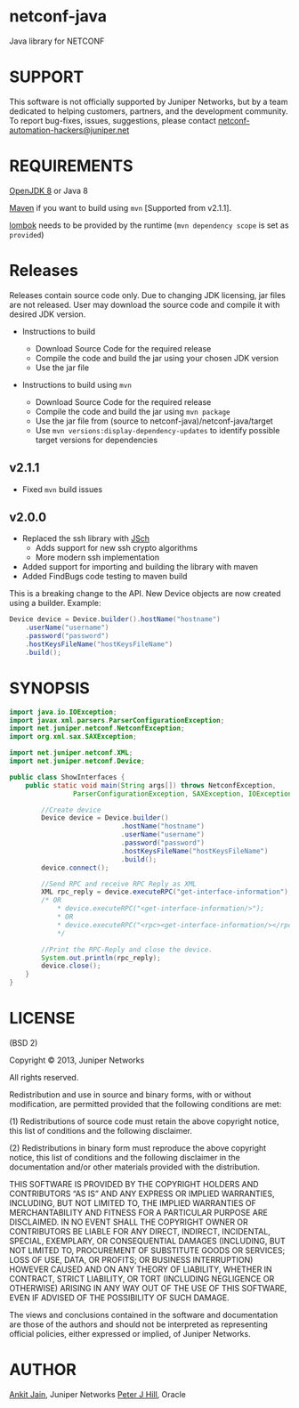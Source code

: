netconf-java
============

Java library for NETCONF

SUPPORT
=======

This software is not officially supported by Juniper Networks, but by a team dedicated to helping customers,
partners, and the development community.  To report bug-fixes, issues, suggestions, please contact netconf-automation-hackers@juniper.net

REQUIREMENTS
============

[OpenJDK 8](http://openjdk.java.net/projects/jdk8/) or Java 8

[Maven](https://maven.apache.org/download.cgi) if you want to build using `mvn` [Supported from v2.1.1].

[lombok](https://mvnrepository.com/artifact/org.projectlombok/lombok) needs to be provided by the runtime (`mvn dependency scope` is set as `provided`)

Releases
========
Releases contain source code only. Due to changing JDK licensing, jar files are not released.
User may download the source code and compile it with desired JDK version.

* Instructions to build
  * Download Source Code for the required release
  * Compile the code and build the jar using your chosen JDK version
  * Use the jar file

* Instructions to build using `mvn`
  * Download Source Code for the required release
  * Compile the code and build the jar using `mvn package`
  * Use the jar file from (source to netconf-java)/netconf-java/target
  * Use `mvn versions:display-dependency-updates` to identify possible target versions for dependencies
  
v2.1.1
------

* Fixed `mvn` build issues

v2.0.0
------

* Replaced the ssh library with [JSch](http://www.jcraft.com/jsch/)
  * Adds support for new ssh crypto algorithms
  * More modern ssh implementation
* Added support for importing and building the library with maven
* Added FindBugs code testing to maven build

This is a breaking change to the API. New Device objects are now created using a builder.
Example:

```Java
Device device = Device.builder().hostName("hostname")
    .userName("username")
    .password("password")
    .hostKeysFileName("hostKeysFileName")
    .build();
```

SYNOPSIS
========

```Java
import java.io.IOException;
import javax.xml.parsers.ParserConfigurationException;
import net.juniper.netconf.NetconfException;
import org.xml.sax.SAXException;

import net.juniper.netconf.XML;
import net.juniper.netconf.Device;

public class ShowInterfaces {
    public static void main(String args[]) throws NetconfException,
                ParserConfigurationException, SAXException, IOException {

        //Create device
        Device device = Device.builder()
                            .hostName("hostname")
                            .userName("username")
                            .password("password")
                            .hostKeysFileName("hostKeysFileName")
                            .build(); 
        device.connect();

        //Send RPC and receive RPC Reply as XML
        XML rpc_reply = device.executeRPC("get-interface-information");
        /* OR
            * device.executeRPC("<get-interface-information/>");
            * OR
            * device.executeRPC("<rpc><get-interface-information/></rpc>");
            */

        //Print the RPC-Reply and close the device.
        System.out.println(rpc_reply);
        device.close();
    }
}
```

LICENSE
=======

(BSD 2)

Copyright © 2013, Juniper Networks

All rights reserved.

Redistribution and use in source and binary forms, with or without modification, are permitted provided that the following conditions are met:

(1) Redistributions of source code must retain the above copyright notice, this list of conditions and the following disclaimer.

(2) Redistributions in binary form must reproduce the above copyright notice, this list of conditions and the following disclaimer in the documentation and/or other materials provided with the distribution.

THIS SOFTWARE IS PROVIDED BY THE COPYRIGHT HOLDERS AND CONTRIBUTORS “AS IS” AND ANY EXPRESS OR IMPLIED WARRANTIES, INCLUDING, BUT NOT LIMITED TO, THE IMPLIED WARRANTIES OF MERCHANTABILITY AND FITNESS FOR A PARTICULAR PURPOSE ARE DISCLAIMED. IN NO EVENT SHALL THE COPYRIGHT OWNER OR CONTRIBUTORS BE LIABLE FOR ANY DIRECT, INDIRECT, INCIDENTAL, SPECIAL, EXEMPLARY, OR CONSEQUENTIAL DAMAGES (INCLUDING, BUT NOT LIMITED TO, PROCUREMENT OF SUBSTITUTE GOODS OR SERVICES; LOSS OF USE, DATA, OR PROFITS; OR BUSINESS INTERRUPTION) HOWEVER CAUSED AND ON ANY THEORY OF LIABILITY, WHETHER IN CONTRACT, STRICT LIABILITY, OR TORT (INCLUDING NEGLIGENCE OR OTHERWISE) ARISING IN ANY WAY OUT OF THE USE OF THIS SOFTWARE, EVEN IF ADVISED OF THE POSSIBILITY OF SUCH DAMAGE.

The views and conclusions contained in the software and documentation are those of the authors and should not be interpreted as representing official policies, either expressed or implied, of Juniper Networks.

AUTHOR
======

[Ankit Jain](http://www.linkedin.com/in/ankitj093), Juniper Networks
[Peter J Hill](https://github.com/peterjhill), Oracle
